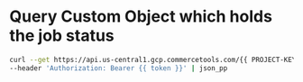 # Query Custom Object which holds the job status

```bash
curl --get https://api.us-central1.gcp.commercetools.com/{{ PROJECT-KEY }}/custom-objects/Ordergroove/JobStatusSchema \
--header 'Authorization: Bearer {{ token }}' | json_pp
```